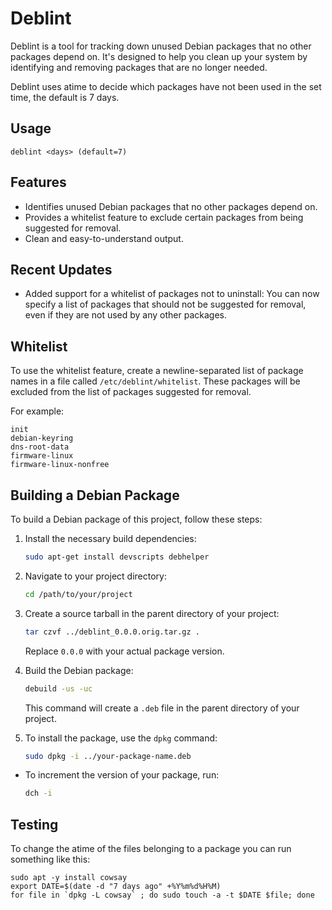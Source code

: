 # Deblint

Deblint is a tool for tracking down unused Debian packages that no other packages depend on. It's designed to help you clean up your system by identifying and removing packages that are no longer needed.

Deblint uses atime to decide which packages have not been used in the set time, the default is 7 days.

## Usage

```deblint <days> (default=7)```

## Features

- Identifies unused Debian packages that no other packages depend on.
- Provides a whitelist feature to exclude certain packages from being suggested for removal.
- Clean and easy-to-understand output.

## Recent Updates

- Added support for a whitelist of packages not to uninstall: You can now specify a list of packages that should not be suggested for removal, even if they are not used by any other packages.

## Whitelist

To use the whitelist feature, create a newline-separated list of package names in a file called `/etc/deblint/whitelist`. These packages will be excluded from the list of packages suggested for removal.

For example:

```
init
debian-keyring
dns-root-data
firmware-linux
firmware-linux-nonfree
```

## Building a Debian Package

To build a Debian package of this project, follow these steps:

1. Install the necessary build dependencies:

    ```bash
    sudo apt-get install devscripts debhelper
    ```

2. Navigate to your project directory:

    ```bash
    cd /path/to/your/project
    ```

3. Create a source tarball in the parent directory of your project:

    ```bash
    tar czvf ../deblint_0.0.0.orig.tar.gz .
    ```

    Replace `0.0.0` with your actual package version.

4. Build the Debian package:

    ```bash
    debuild -us -uc
    ```

    This command will create a `.deb` file in the parent directory of your project.

5. To install the package, use the `dpkg` command:

    ```bash
    sudo dpkg -i ../your-package-name.deb
    ```

* To increment the version of your package, run:

    ```bash
    dch -i
    ```

## Testing

To change the atime of the files belonging to a package 
you can run something like this:
```
sudo apt -y install cowsay
export DATE=$(date -d "7 days ago" +%Y%m%d%H%M)
for file in `dpkg -L cowsay` ; do sudo touch -a -t $DATE $file; done
```
